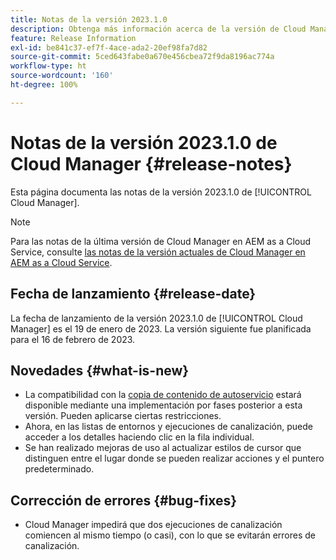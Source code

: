 ```yaml
---
title: Notas de la versión 2023.1.0
description: Obtenga más información acerca de la versión de Cloud Manager 2023.1.0.
feature: Release Information
exl-id: be841c37-ef7f-4ace-ada2-20ef98fa7d82
source-git-commit: 5ced643fabe0a670e456cbea72f9da8196ac774a
workflow-type: ht
source-wordcount: '160'
ht-degree: 100%

---
```


# Notas de la versión 2023.1.0 de Cloud Manager {#release-notes}

Esta página documenta las notas de la versión 2023.1.0 de [!UICONTROL Cloud Manager].

>[!NOTE]
>
>Para las notas de la última versión de Cloud Manager en AEM as a Cloud Service, consulte [las notas de la versión actuales de Cloud Manager en AEM as a Cloud Service](https://experienceleague.adobe.com/es/docs/experience-manager-cloud-service/content/release-notes/cloud-manager/current).

## Fecha de lanzamiento {#release-date}

La fecha de lanzamiento de la versión 2023.1.0 de [!UICONTROL Cloud Manager] es el 19 de enero de 2023. La versión siguiente fue planificada para el 16 de febrero de 2023.

## Novedades {#what-is-new}

* La compatibilidad con la [copia de contenido de autoservicio](/help/using/content-copy.md) estará disponible mediante una implementación por fases posterior a esta versión. Pueden aplicarse ciertas restricciones.
* Ahora, en las listas de entornos y ejecuciones de canalización, puede acceder a los detalles haciendo clic en la fila individual.
* Se han realizado mejoras de uso al actualizar estilos de cursor que distinguen entre el lugar donde se pueden realizar acciones y el puntero predeterminado.

## Corrección de errores {#bug-fixes}

* Cloud Manager impedirá que dos ejecuciones de canalización comiencen al mismo tiempo (o casi), con lo que se evitarán errores de canalización.
